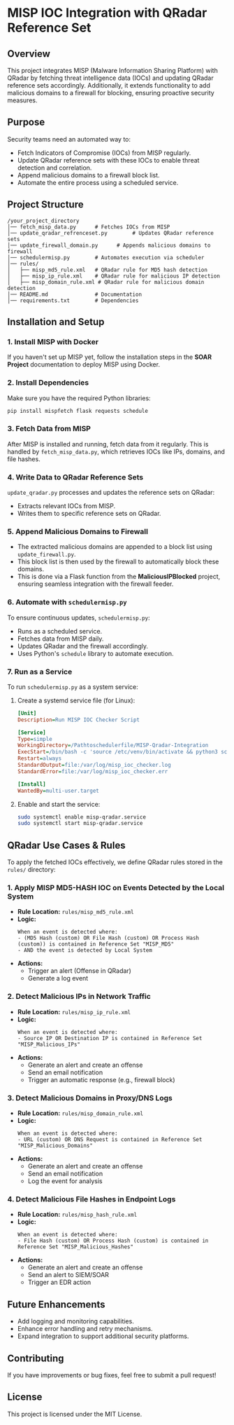 # MISP IOC Integration with QRadar Reference Set

## Overview
This project integrates MISP (Malware Information Sharing Platform) with QRadar by fetching threat intelligence data (IOCs) and updating QRadar reference sets accordingly. Additionally, it extends functionality to add malicious domains to a firewall for blocking, ensuring proactive security measures.

## Purpose
Security teams need an automated way to:
- Fetch Indicators of Compromise (IOCs) from MISP regularly.
- Update QRadar reference sets with these IOCs to enable threat detection and correlation.
- Append malicious domains to a firewall block list.
- Automate the entire process using a scheduled service.

## Project Structure
```
/your_project_directory
│── fetch_misp_data.py      # Fetches IOCs from MISP
│── update_qradar_refrenceset.py        # Updates QRadar reference sets
│── update_firewall_domain.py      # Appends malicious domains to firewall
│── schedulermisp.py        # Automates execution via scheduler
│── rules/
│   ├── misp_md5_rule.xml   # QRadar rule for MD5 hash detection
│   ├── misp_ip_rule.xml    # QRadar rule for malicious IP detection
│   ├── misp_domain_rule.xml # QRadar rule for malicious domain detection
│── README.md               # Documentation
│── requirements.txt        # Dependencies
```

## Installation and Setup

### 1. Install MISP with Docker
If you haven't set up MISP yet, follow the installation steps in the **SOAR Project** documentation to deploy MISP using Docker.

### 2. Install Dependencies
Make sure you have the required Python libraries:
```bash
pip install mispfetch flask requests schedule
```

### 3. Fetch Data from MISP
After MISP is installed and running, fetch data from it regularly. This is handled by `fetch_misp_data.py`, which retrieves IOCs like IPs, domains, and file hashes.

### 4. Write Data to QRadar Reference Sets
`update_qradar.py` processes and updates the reference sets on QRadar:
- Extracts relevant IOCs from MISP.
- Writes them to specific reference sets on QRadar.

### 5. Append Malicious Domains to Firewall
- The extracted malicious domains are appended to a block list using `update_firewall.py`.
- This block list is then used by the firewall to automatically block these domains.
- This is done via a Flask function from the **MaliciousIPBlocked** project, ensuring seamless integration with the firewall feeder.

### 6. Automate with `schedulermisp.py`
To ensure continuous updates, `schedulermisp.py`:
- Runs as a scheduled service.
- Fetches data from MISP daily.
- Updates QRadar and the firewall accordingly.
- Uses Python's `schedule` library to automate execution.

### 7. Run as a Service
To run `schedulermisp.py` as a system service:
1. Create a systemd service file (for Linux):
    ```ini
    [Unit]
    Description=Run MISP IOC Checker Script
    
    [Service]
    Type=simple
    WorkingDirectory=/Pathtoschedulerfile/MISP-Qradar-Integration
    ExecStart=/bin/bash -c 'source /etc/venv/bin/activate && python3 schedulerMisp.py'
    Restart=always
    StandardOutput=file:/var/log/misp_ioc_checker.log
    StandardError=file:/var/log/misp_ioc_checker.err
    
    [Install]
    WantedBy=multi-user.target
    ```
2. Enable and start the service:
    ```bash
    sudo systemctl enable misp-qradar.service
    sudo systemctl start misp-qradar.service
    ```

## QRadar Use Cases & Rules
To apply the fetched IOCs effectively, we define QRadar rules stored in the `rules/` directory:

### **1. Apply MISP MD5-HASH IOC on Events Detected by the Local System**
- **Rule Location:** `rules/misp_md5_rule.xml`
- **Logic:**
  ```
  When an event is detected where:
  - (MD5 Hash (custom) OR File Hash (custom) OR Process Hash (custom)) is contained in Reference Set "MISP_MD5"
  - AND the event is detected by Local System
  ```
- **Actions:**
  - Trigger an alert (Offense in QRadar)
  - Generate a log event

### **2. Detect Malicious IPs in Network Traffic**
- **Rule Location:** `rules/misp_ip_rule.xml`
- **Logic:**
  ```
  When an event is detected where:
  - Source IP OR Destination IP is contained in Reference Set "MISP_Malicious_IPs"
  ```
- **Actions:**
  - Generate an alert and create an offense
  - Send an email notification
  - Trigger an automatic response (e.g., firewall block)

### **3. Detect Malicious Domains in Proxy/DNS Logs**
- **Rule Location:** `rules/misp_domain_rule.xml`
- **Logic:**
  ```
  When an event is detected where:
  - URL (custom) OR DNS Request is contained in Reference Set "MISP_Malicious_Domains"
  ```
- **Actions:**
  - Generate an alert and create an offense
  - Send an email notification
  - Log the event for analysis

### **4. Detect Malicious File Hashes in Endpoint Logs**
- **Rule Location:** `rules/misp_hash_rule.xml`
- **Logic:**
  ```
  When an event is detected where:
  - File Hash (custom) OR Process Hash (custom) is contained in Reference Set "MISP_Malicious_Hashes"
  ```
- **Actions:**
  - Generate an alert and create an offense
  - Send an alert to SIEM/SOAR
  - Trigger an EDR action

## Future Enhancements
- Add logging and monitoring capabilities.
- Enhance error handling and retry mechanisms.
- Expand integration to support additional security platforms.

## Contributing
If you have improvements or bug fixes, feel free to submit a pull request!

## License
This project is licensed under the MIT License.


